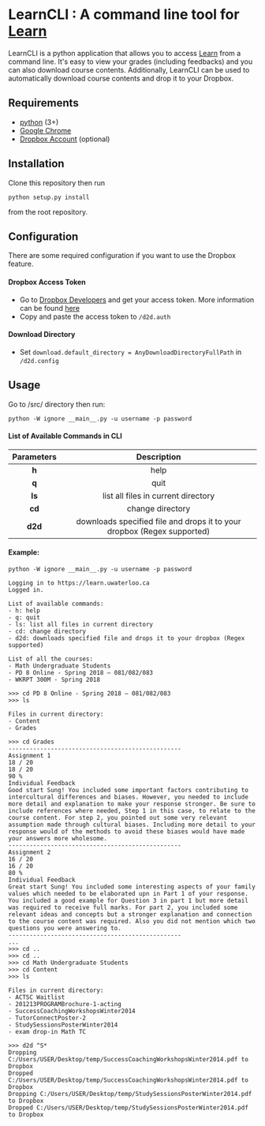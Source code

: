 
# LearnCLI : A command line tool for [Learn](https://learn.uwaterloo.ca)

LearnCLI is a python application that allows you to access [Learn](https://learn.uwaterloo.ca) from a command line. It's easy to view your grades (including feedbacks) and you can also download course contents. Additionally, LearnCLI can be used to automatically download course contents and drop it to your Dropbox.

## Requirements
* [python](https://www.python.org/getit/) (3+)
* [Google Chrome](https://www.google.com/chrome/)
* [Dropbox Account](https://www.dropbox.com/h) (optional)

## Installation
Clone this repository then run
```
python setup.py install
```
from the root repository.

## Configuration
There are some required configuration if you want to use the Dropbox feature.
#### Dropbox Access Token
* Go to [Dropbox Developers](https://www.dropbox.com/developers/apps) and get your access token. 
More information can be found [here](https://blogs.dropbox.com/developers/2014/05/generate-an-access-token-for-your-own-account/)
* Copy and paste the access token to ```/d2d.auth```

#### Download Directory
* Set ```download.default_directory = AnyDownloadDirectoryFullPath``` in ```/d2d.config```

## Usage
Go to /src/ directory then run:
```
python -W ignore __main__.py -u username -p password
```
#### List of Available Commands in CLI
|    **Parameters**    |    **Description**       |
|:--------------------:|:------------------------:|
| **h**   | help       |
| **q**      | quit      |
| **ls**    | list all files in current directory     | 
| **cd**   | change directory  |
| **d2d**  | downloads specified file and drops it to your dropbox (Regex supported) |

#### Example:
```
python -W ignore __main__.py -u username -p password

Logging in to https://learn.uwaterloo.ca
Logged in.

List of available commands:
- h: help
- q: quit
- ls: list all files in current directory
- cd: change directory
- d2d: downloads specified file and drops it to your dropbox (Regex supported)
       
List of all the courses:
- Math Undergraduate Students
- PD 8 Online - Spring 2018 – 081/082/083
- WKRPT 300M - Spring 2018

>>> cd PD 8 Online - Spring 2018 – 081/082/083
>>> ls

Files in current directory:
- Content
- Grades

>>> cd Grades
-------------------------------------------------
Assignment 1
18 / 20
18 / 20
90 %
Individual Feedback
Good start Sung! You included some important factors contributing to intercultural differences and biases. However, you needed to include more detail and explanation to make your response stronger. Be sure to include references where needed, Step 1 in this case, to relate to the course content. For step 2, you pointed out some very relevant assumption made through cultural biases. Including more detail to your response would of the methods to avoid these biases would have made your answers more wholesome.
-------------------------------------------------
Assignment 2
16 / 20
16 / 20
80 %
Individual Feedback
Great start Sung! You included some interesting aspects of your family values which needed to be elaborated upn in Part 1 of your response. You included a good example for Question 3 in part 1 but more detail was required to receive full marks. For part 2, you included some relevant ideas and concepts but a stronger explanation and connection to the course content was required. Also you did not mention which two questions you were answering to.
-------------------------------------------------
...
>>> cd ..
>>> cd ..
>>> cd Math Undergraduate Students
>>> cd Content
>>> ls

Files in current directory:
- ACTSC Waitlist
- 201213PROGRAMBrochure-1-acting
- SuccessCoachingWorkshopsWinter2014
- TutorConnectPoster-2
- StudySessionsPosterWinter2014
- exam drop-in Math TC

>>> d2d ^S*
Dropping C:/Users/USER/Desktop/temp/SuccessCoachingWorkshopsWinter2014.pdf to Dropbox
Dropped C:/Users/USER/Desktop/temp/SuccessCoachingWorkshopsWinter2014.pdf to Dropbox
Dropping C:/Users/USER/Desktop/temp/StudySessionsPosterWinter2014.pdf to Dropbox
Dropped C:/Users/USER/Desktop/temp/StudySessionsPosterWinter2014.pdf to Dropbox
```